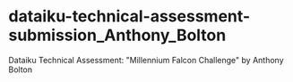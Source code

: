 # dataiku-technical-assessment-submission_Anthony_Bolton
Dataiku Technical Assessment: "Millennium Falcon Challenge" by Anthony Bolton
